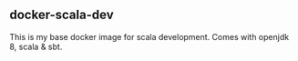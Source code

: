 ## docker-scala-dev

This is my base docker image for scala development. Comes with openjdk 8, scala & sbt.

